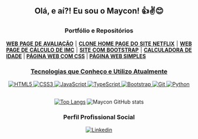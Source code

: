 <div align="center">
  
  ## Olá, e aí?! Eu sou o Maycon! 👍✌😊
  
  ### Portfólio e Repositórios
  
  <div align="justify">
    <a href="https://github.com/mayconfranca/web-page-de-avaliacao"><b>WEB PAGE DE AVALIAÇÃO</b></a> |
    <a href="https://github.com/mayconfranca/clone-home-page-site-netflix/"><b>CLONE HOME PAGE DO SITE NETFLIX</b></a> |
    <a href="https://github.com/mayconfranca/web-page-de-calculo-de-imc"><b>WEB PAGE DE CÁLCULO DE IMC</b></a> |
    <a href="https://github.com/mayconfranca/site-com-Bootstrap/"><b>SITE COM BOOTSTRAP</b></a> |
    <a href="https://github.com/mayconfranca/calculadora-de-idade/"><b>CALCULADORA DE IDADE</b></a> |
    <a href="https://github.com/mayconfranca/pagina-web-com-CSS/"><b>PÁGINA WEB COM CSS</b></a> |
    <a href="https://github.com/mayconfranca/pagina-web-simples/"><b>PÁGINA WEB SIMPLES</b>
  </div>
      
  ### Tecnologias que Conheço e Utilizo Atualmente
  
  <div>
    <!--
    <img src="https://img.shields.io/badge/Visual_Studio_Code-0078D4?style=for-the-badge&logo=visual%20studio%20code&logoColor=white" alt="VS Code">
    -->
    <img src="https://img.shields.io/badge/HTML5-E34F26?style=for-the-badge&logo=html5&logoColor=white" alt="HTML5">
    <img src="https://img.shields.io/badge/CSS3-1572B6?style=for-the-badge&logo=css3&logoColor=white" alt="CSS3">
    <img src="https://img.shields.io/badge/JavaScript-F7DF1E?style=for-the-badge&logo=javascript&logoColor=black" alt="JavaScript">
    <img src="https://img.shields.io/badge/TypeScript-007ACC?style=for-the-badge&logo=typescript&logoColor=white" alt="TypeScript">
    <img src="https://img.shields.io/badge/Bootstrap-563D7C?style=for-the-badge&logo=bootstrap&logoColor=white" alt="Bootstrap">
    <img src="https://img.shields.io/badge/GIT-E44C30?style=for-the-badge&logo=git&logoColor=white" alt="Git">
    <img src="https://img.shields.io/badge/Python-3776AB?style=for-the-badge&logo=python&logoColor=white" alt="Python">
  </div>

  <br>
  
  [![Top Langs](https://github-readme-stats.vercel.app/api/top-langs/?username=mayconfranca&layout=compact)](https://github.com/anuraghazra/github-readme-stats) ![Maycon GitHub stats](https://github-readme-stats.vercel.app/api?username=mayconfranca&show_icons=true&theme=gruvbox)
  
  ### Perfil Profissional Social
  
  <a href="https://www.linkedin.com/in/maycon-franca"><img src="https://img.shields.io/badge/LinkedIn-0077B5?style=for-the-badge&logo=linkedin&logoColor=white" alt="Linkedin"></a>

</div>
